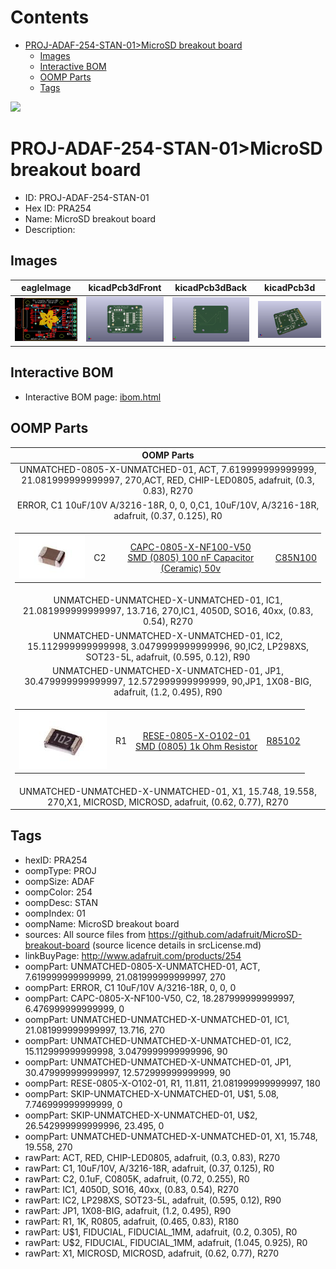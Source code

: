 



Contents
========

* [PROJ-ADAF-254-STAN-01>MicroSD breakout board](#proj-adaf-254-stan-01microsd-breakout-board)
	* [Images](#images)
	* [Interactive BOM](#interactive-bom)
	* [OOMP Parts](#oomp-parts)
	* [Tags](#tags)
  
![][im]
# PROJ-ADAF-254-STAN-01>MicroSD breakout board

- ID: PROJ-ADAF-254-STAN-01
- Hex ID: PRA254
- Name: MicroSD breakout board
- Description: 

## Images
  
  

|eagleImage|kicadPcb3dFront|kicadPcb3dBack|kicadPcb3d|
| :---: | :---: | :---: | :---: |
|[![eagleImage](eagleImage_140.png)](eagleImage_600.png)|[![kicadPcb3dFront](kicadPcb3dFront_140.png)](kicadPcb3dFront_600.png)|[![kicadPcb3dBack](kicadPcb3dBack_140.png)](kicadPcb3dBack_600.png)|[![kicadPcb3d](kicadPcb3d_140.png)](kicadPcb3d_600.png)|

## Interactive BOM

- Interactive BOM page: [ibom.html](kicad/bom/ibom.html)

## OOMP Parts
  

|OOMP Parts|
| :---: |
|UNMATCHED-0805-X-UNMATCHED-01, ACT, 7.619999999999999, 21.081999999999997, 270,ACT, RED, CHIP-LED0805, adafruit, (0.3, 0.83), R270|
|ERROR, C1 10uF/10V A/3216-18R, 0, 0, 0,C1, 10uF/10V, A/3216-18R, adafruit, (0.37, 0.125), R0|
|<table><tr><td>![CAPC-0805-X-NF100-V50](https://raw.githubusercontent.com/oomlout/oomlout_OOMP_parts/main/CAPC-0805-X-NF100-V50/image_140.jpg)</td><td> C2</td><td>[CAPC-0805-X-NF100-V50<br>SMD (0805) 100 nF Capacitor (Ceramic) 50v](https://github.com/oomlout/oomlout_OOMP_parts/tree/main/CAPC-0805-X-NF100-V50/)</td><td>[C85N100](https://github.com/oomlout/oomlout_OOMP_parts/tree/main/CAPC-0805-X-NF100-V50/)</td></tr></table>|
|UNMATCHED-UNMATCHED-X-UNMATCHED-01, IC1, 21.081999999999997, 13.716, 270,IC1, 4050D, SO16, 40xx, (0.83, 0.54), R270|
|UNMATCHED-UNMATCHED-X-UNMATCHED-01, IC2, 15.112999999999998, 3.0479999999999996, 90,IC2, LP298XS, SOT23-5L, adafruit, (0.595, 0.12), R90|
|UNMATCHED-UNMATCHED-X-UNMATCHED-01, JP1, 30.479999999999997, 12.572999999999999, 90,JP1, 1X08-BIG, adafruit, (1.2, 0.495), R90|
|<table><tr><td>![RESE-0805-X-O102-01](https://raw.githubusercontent.com/oomlout/oomlout_OOMP_parts/main/RESE-0805-X-O102-01/image_140.jpg)</td><td> R1</td><td>[RESE-0805-X-O102-01<br>SMD (0805) 1k Ohm Resistor](https://github.com/oomlout/oomlout_OOMP_parts/tree/main/RESE-0805-X-O102-01/)</td><td>[R85102](https://github.com/oomlout/oomlout_OOMP_parts/tree/main/RESE-0805-X-O102-01/)</td></tr></table>|
|UNMATCHED-UNMATCHED-X-UNMATCHED-01, X1, 15.748, 19.558, 270,X1, MICROSD, MICROSD, adafruit, (0.62, 0.77), R270|

## Tags

- hexID: PRA254
- oompType: PROJ
- oompSize: ADAF
- oompColor: 254
- oompDesc: STAN
- oompIndex: 01
- oompName: MicroSD breakout board
- sources: All source files from https://github.com/adafruit/MicroSD-breakout-board (source licence details in srcLicense.md)
- linkBuyPage: http://www.adafruit.com/products/254
- oompPart: UNMATCHED-0805-X-UNMATCHED-01, ACT, 7.619999999999999, 21.081999999999997, 270
- oompPart: ERROR, C1 10uF/10V A/3216-18R, 0, 0, 0
- oompPart: CAPC-0805-X-NF100-V50, C2, 18.287999999999997, 6.476999999999999, 0
- oompPart: UNMATCHED-UNMATCHED-X-UNMATCHED-01, IC1, 21.081999999999997, 13.716, 270
- oompPart: UNMATCHED-UNMATCHED-X-UNMATCHED-01, IC2, 15.112999999999998, 3.0479999999999996, 90
- oompPart: UNMATCHED-UNMATCHED-X-UNMATCHED-01, JP1, 30.479999999999997, 12.572999999999999, 90
- oompPart: RESE-0805-X-O102-01, R1, 11.811, 21.081999999999997, 180
- oompPart: SKIP-UNMATCHED-X-UNMATCHED-01, U$1, 5.08, 7.746999999999999, 0
- oompPart: SKIP-UNMATCHED-X-UNMATCHED-01, U$2, 26.542999999999996, 23.495, 0
- oompPart: UNMATCHED-UNMATCHED-X-UNMATCHED-01, X1, 15.748, 19.558, 270
- rawPart: ACT, RED, CHIP-LED0805, adafruit, (0.3, 0.83), R270
- rawPart: C1, 10uF/10V, A/3216-18R, adafruit, (0.37, 0.125), R0
- rawPart: C2, 0.1uF, C0805K, adafruit, (0.72, 0.255), R0
- rawPart: IC1, 4050D, SO16, 40xx, (0.83, 0.54), R270
- rawPart: IC2, LP298XS, SOT23-5L, adafruit, (0.595, 0.12), R90
- rawPart: JP1, 1X08-BIG, adafruit, (1.2, 0.495), R90
- rawPart: R1, 1K, R0805, adafruit, (0.465, 0.83), R180
- rawPart: U$1, FIDUCIAL, FIDUCIAL_1MM, adafruit, (0.2, 0.305), R0
- rawPart: U$2, FIDUCIAL, FIDUCIAL_1MM, adafruit, (1.045, 0.925), R0
- rawPart: X1, MICROSD, MICROSD, adafruit, (0.62, 0.77), R270



[im]: kicadPcb3d_450.png

